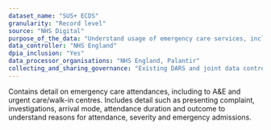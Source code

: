 ```yaml
---
dataset_name: "SUS+ ECDS"
granularity: "Record level"
source: "NHS Digital"
purpose_of_the_data: "Understand usage of emergency care services, including symptoms that COVID-19 patients are presenting with and volume of attendances for other conditions in order to identify potential unmet health needs"
data_controller: "NHS England"
dpia_inclusion: "Yes"
data_processor_organisations: "NHS England, Palantir"
collecting_and_sharing_governance: "Existing DARS and joint data controller with NHS Digital"
---
```

Contains detail on emergency care attendances, including to A&E and urgent care/walk-in centres. Includes detail such as presenting complaint, investigations, arrival mode, attendance duration and outcome to understand reasons for attendance, severity and emergency admissions.